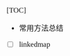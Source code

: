 <span  style="font-family: Simsun,serif; font-size: 17px; ">

[TOC]

- 常用方法总结
- [ ] linkedmap

</span>